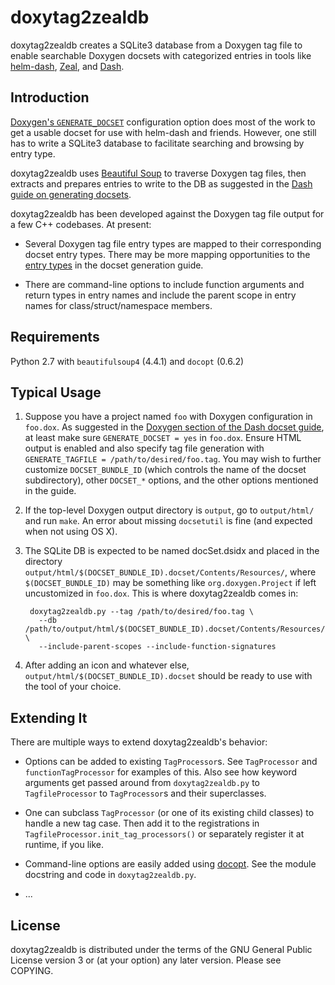 doxytag2zealdb
==============

doxytag2zealdb creates a SQLite3 database from a Doxygen tag file to enable
searchable Doxygen docsets with categorized entries in tools like
[helm-dash][1], [Zeal][2], and [Dash][3].

## Introduction ##

[Doxygen's `GENERATE_DOCSET`][4] configuration option does most of the work to
get a usable docset for use with helm-dash and friends. However, one still has
to write a SQLite3 database to facilitate searching and browsing by entry type.

doxytag2zealdb uses [Beautiful Soup][5] to traverse Doxygen tag files, then
extracts and prepares entries to write to the DB as suggested in the
[Dash guide on generating docsets][6].

doxytag2zealdb has been developed against the Doxygen tag file output for a few
C++ codebases. At present:

- Several Doxygen tag file entry types are mapped to their corresponding docset
  entry types. There may be more mapping opportunities to the [entry types][7]
  in the docset generation guide.

- There are command-line options to include function arguments and return types
  in entry names and include the parent scope in entry names for
  class/struct/namespace members.

## Requirements ##

Python 2.7 with `beautifulsoup4` (4.4.1) and `docopt` (0.6.2)

## Typical Usage ##

1. Suppose you have a project named `foo` with Doxygen configuration in
   `foo.dox`. As suggested in the
   [Doxygen section of the Dash docset guide][8], at least make sure
   `GENERATE_DOCSET = yes` in `foo.dox`. Ensure HTML output is enabled and
   also specify tag file generation with
   `GENERATE_TAGFILE = /path/to/desired/foo.tag`. You may wish to further
   customize `DOCSET_BUNDLE_ID` (which controls the name of the docset
   subdirectory), other `DOCSET_*` options, and the other options mentioned in
   the guide.

2. If the top-level Doxygen output directory is `output`, go to `output/html/`
   and run `make`. An error about missing `docsetutil` is fine (and expected
   when not using OS X).

3. The SQLite DB is expected to be named docSet.dsidx and placed in the
   directory `output/html/$(DOCSET_BUNDLE_ID).docset/Contents/Resources/`,
   where `$(DOCSET_BUNDLE_ID)` may be something like `org.doxygen.Project` if
   left uncustomized in `foo.dox`. This is where doxytag2zealdb comes in:
   
        doxytag2zealdb.py --tag /path/to/desired/foo.tag \
          --db /path/to/output/html/$(DOCSET_BUNDLE_ID).docset/Contents/Resources/docSet.dsidx \
          --include-parent-scopes --include-function-signatures

4. After adding an icon and whatever else,
   `output/html/$(DOCSET_BUNDLE_ID).docset` should be ready to use with the
   tool of your choice.

## Extending It ##

There are multiple ways to extend doxytag2zealdb's behavior:

- Options can be added to existing `TagProcessor`s. See `TagProcessor` and
  `functionTagProcessor` for examples of this. Also see how keyword arguments
  get passed around from `doxytag2zealdb.py` to `TagfileProcessor` to
  `TagProcessor`s and their superclasses.

- One can subclass `TagProcessor` (or one of its existing child classes) to
  handle a new tag case. Then add it to the registrations in
  `TagfileProcessor.init_tag_processors()` or separately register it at
  runtime, if you like.

- Command-line options are easily added using [docopt][9]. See the module
  docstring and code in `doxytag2zealdb.py`.

- ...

## License ##

doxytag2zealdb is distributed under the terms of the GNU General Public License
version 3 or (at your option) any later version. Please see COPYING.

[1]: https://github.com/areina/helm-dash
[2]: https://github.com/zealdocs/zeal
[3]: https://kapeli.com/dash
[4]: http://www.stack.nl/~dimitri/doxygen/manual/config.html#cfg_generate_docset
[5]: https://www.crummy.com/software/BeautifulSoup
[6]: https://kapeli.com/docsets#createsqlite
[7]: https://kapeli.com/docsets#supportedentrytypes
[8]: https://kapeli.com/docsets#doxygen
[9]: http://docopt.org
